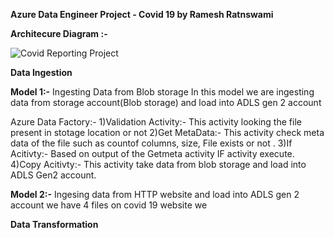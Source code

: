 
****Azure Data Engineer Project - Covid 19 by Ramesh Ratnswami****

**Architecure Diagram :-**

![Covid Reporting Project](https://github.com/user-attachments/assets/06bd2707-787a-4255-a748-db0b4369fb19)

**Data Ingestion**

**Model 1:-** Ingesting Data from Blob storage
	In this model we are ingesting data from  storage account(Blob storage) and load into ADLS gen 2 account
 	
  Azure Data Factory:-
  	1)Validation Activity:- This activity looking the file present in stotage location or not
     	2)Get MetaData:- This activity check meta data of the file such as countof columns, size, File exists or not .
       	3)If Acitivty:- Based on output of the Getmeta activity IF activity execute.
	4)Copy Acitivty:- This activity take data from blob storage and load into ADLS Gen2 account.


**Model 2:-** Ingesing data from HTTP website and load into ADLS gen 2 account
	we have 4 files on covid 19 website we 

 **Data Transformation**

 
